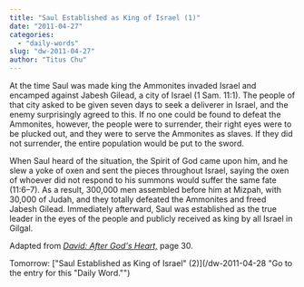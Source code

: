 ```yaml
---
title: "Saul Established as King of Israel (1)"
date: "2011-04-27"
categories: 
  - "daily-words"
slug: "dw-2011-04-27"
author: "Titus Chu"
---
```


At the time Saul was made king the Ammonites invaded Israel and encamped against Jabesh Gilead, a city of Israel (1 Sam. 11:1). The people of that city asked to be given seven days to seek a deliverer in Israel, and the enemy surprisingly agreed to this. If no one could be found to defeat the Ammonites, however, the people were to surrender, their right eyes were to be plucked out, and they were to serve the Ammonites as slaves. If they did not surrender, the entire population would be put to the sword.

When Saul heard of the situation, the Spirit of God came upon him, and he slew a yoke of oxen and sent the pieces throughout Israel, saying the oxen of whoever did not respond to his summons would suffer the same fate (11:6–7). As a result, 300,000 men assembled before him at Mizpah, with 30,000 of Judah, and they totally defeated the Ammonites and freed Jabesh Gilead. Immediately afterward, Saul was established as the true leader in the eyes of the people and publicly received as king by all Israel in Gilgal.

Adapted from _[David: After God's Heart,](/book-david "Go to the listing for this book.")_ page 30.

Tomorrow: ["Saul Established as King of Israel" (2)](/dw-2011-04-28 "Go to the entry for this "Daily Word."")
